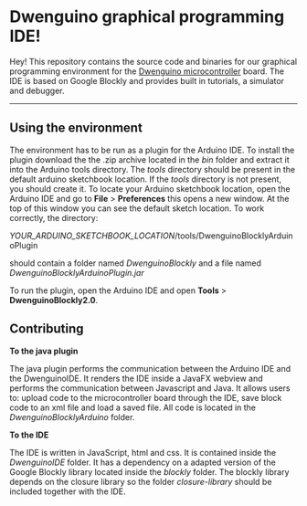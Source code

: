 Dwenguino graphical programming IDE!
===================


Hey! This repository contains the source code and binaries for our graphical programming environment for the [Dwenguino microcontroller](http://www.dwengo.org/tutorials/dwenguino) board. The IDE is based on Google Blockly and provides built in tutorials, a simulator and debugger. 

----------


Using the environment
-------------

The environment has to be run as a plugin for the Arduino IDE. To install the plugin download the the .zip archive located in the *bin* folder and extract it into the Arduino tools directory. The *tools* directory should be present in the default arduino sketchbook location. If the *tools* directory is not present, you should create it. To locate your Arduino sketchbook location, open the Arduino IDE and go to **File** > **Preferences** this opens a new window. At the top of this window you can see the default sketch location. To work correctly, the directory:

*YOUR_ARDUINO_SKETCHBOOK_LOCATION*/tools/DwenguinoBlocklyArduinoPlugin

should contain a folder named *DwenguinoBlockly* and a file named *DwenguinoBlocklyArduinoPlugin.jar*

To run the plugin, open the Arduino IDE and open **Tools** > **DwenguinoBlockly2.0**.

Contributing
-------------

**To the java plugin**

The java plugin performs the communication between the Arduino IDE and the DwenguinoIDE. It renders the IDE inside a JavaFX webview and performs the communication between Javascript and Java. It allows users to: upload code to the microcontroller board through the IDE, save block code to an xml file and load a saved file.
All code is located in the *DwenguinoBlocklyArduino* folder. 

**To the IDE**

The IDE is written in JavaScript, html and css. It is contained inside the *DwenguinoIDE* folder. It has a dependency on a adapted version of the Google Blockly library located inside the *blockly* folder. The blockly library depends on the closure library so the folder *closure-library* should be included together with the IDE. 
